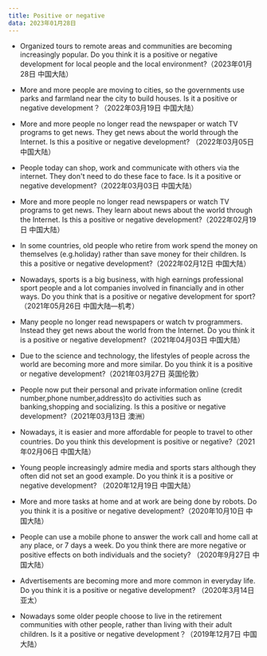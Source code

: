 ```yaml
---
title: Positive or negative
data: 2023年01月28日
---
```


- Organized tours to remote areas and communities are becoming increasingly popular. Do you think it is a positive or negative development for local people and the local environment?（2023年01月28日 中国大陆）


- More and more people are moving to cities, so the governments use parks and farmland near the city to build houses. Is it a positive or negative development？（2022年03月19日 中国大陆）


- More and more people no longer read the newspaper or watch TV programs to get news. They get news about the world through the Internet. Is this a positive or negative development? （2022年03月05日 中国大陆）


- People today can shop, work and communicate with others via the internet. They don't need to do these face to face. Is it a positive or negative development?（2022年03月03日 中国大陆）


- More and more people no longer read newspapers or watch TV programs to get news. They learn about news about the world through the Internet. Is this a positive or negative development?（2022年02月19日 中国大陆）


- In some countries, old people who retire from work spend the money on themselves (e.g.holiday) rather than save money for their children. Is this a positive or negative development?（2022年02月12日 中国大陆）


- Nowadays, sports is a big business, with high earnings professional sport people and a lot companies involved in financially and in other ways. Do you think that is a positive or negative development for sport?（2021年05月26日 中国大陆—机考）


- Many people no longer read newspapers or watch tv programmers. Instead they get news about the world from the Internet. Do you think it is a positive or negative development?（2021年04月03日 中国大陆）


- Due to the science and technology, the lifestyles of people across the world are becoming more and more similar. Do you think it is a positive or negative development?（2021年03月27日 英国伦敦）


- People now put their personal and private information online (credit number,phone number,address)to do activities such as banking,shopping and socializing. Is this a positive or negative development?（2021年03月13日 澳洲）


- Nowadays, it is easier and more affordable for people to travel to other countries. Do you think this development is positive or negative?（2021年02月06日 中国大陆）


- Young people increasingly admire media and sports stars although they often did not set an good example. Do you think it is a positive or negative development? （2020年12月19日 中国大陆）


- More and more tasks at home and at work are being done by robots. Do you think it is a positive or negative development?（2020年10月10日 中国大陆）


- People can use a mobile phone to answer the work call and home call at any place, or 7 days a week. Do you think there are more negative or positive effects on both individuals and the society? （2020年9月27日 中国大陆）


- Advertisements are becoming more and more common in everyday life. Do you think it is a positive or negative development? （2020年3月14日 亚太）


- Nowadays some older people choose to live in the retirement communities with other people, rather than living with their adult children. Is it a positive or negative development？（2019年12月7日 中国大陆）
